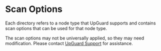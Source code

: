 # Scan Options

Each directory refers to a node type that UpGuard supports and contains scan options that can be used for that node type.

The scan options may not be universally applied, so they may need modification. Please contact [UpGuard Support](https://support.upguard.com) for assistance.
